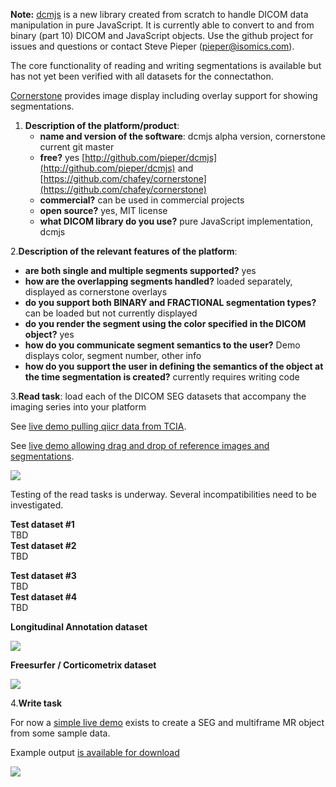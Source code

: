 **Note:** [dcmjs](http://github.com/pieper/dcmjs) is a new library created from scratch to handle DICOM data manipulation in pure JavaScript.  It is currently able to convert to and from binary \(part 10\) DICOM and JavaScript objects.  Use the github project for issues and questions or contact Steve Pieper \(pieper@isomics.com\).

The core functionality of reading and writing segmentations is available but has not yet been verified with all datasets for the connectathon.

[Cornerstone](https://github.com/chafey/cornerstone) provides image display including overlay support for showing segmentations.

1. **Description of the platform/product**:
   * **name and version of the software**: dcmjs alpha version, cornerstone current git master
   * **free?** yes [http://github.com/pieper/dcmjs](http://github.com/pieper/dcmjs) and [https://github.com/chafey/cornerstone](https://github.com/chafey/cornerstone)
   * **commercial?** can be used in commercial projects
   * **open source?** yes, MIT license
   * **what DICOM library do you use?** pure JavaScript implementation, dcmjs

2.**Description of the relevant features of the platform**:

* **are both single and multiple segments supported?** yes
* **how are the overlapping segments handled?** loaded separately, displayed as cornerstone overlays
* **do you support both BINARY and FRACTIONAL segmentation types?** can be loaded but not currently displayed
* **do you render the segment using the color specified in the DICOM object?** yes
* **how do you communicate segment semantics to the user?** Demo displays color, segment number, other info
* **how do you support the user in defining the semantics of the object at the time segmentation is created?** currently requires writing code

3.**Read task**: load each of the DICOM SEG datasets that accompany the imaging series into your platform

See [live demo pulling qiicr data from TCIA](https://pieper.github.io/dcmjs/examples/qiicr/).

See [live demo allowing drag and drop of reference images and segmentations](https://pieper.github.io/dcmjs/examples/display2/).

![](../dcmjs/dcmjs-qiicr-tcia-seg.png)

Testing of the read tasks is underway.  Several incompatibilities need to be investigated.

**Test dataset \#1**  
TBD  
**Test dataset \#2**  
TBD

**Test dataset \#3**  
TBD  
**Test dataset \#4**  
TBD

 **Longitudinal Annotation dataset**

![](../dcmjs/dcmjs-rider-2017.png)

 **Freesurfer / Corticometrix dataset**

![](../dcmjs/dcmjs-freesurfer.png)

4.**Write task**

For now a [simple live demo](https://pieper.github.io/dcmjs/examples/createSegmentation/index.html) exists to create a SEG and multiframe MR object from some sample data.

Example output [is available for download]([https://drive.google.com/open?id=0Bygzw56l1ZC-TWRwSUo5MEF6TU0](https://drive.google.com/file/d/0Bygzw56l1ZC-TWRwSUo5MEF6TU0/view?usp=sharing&resourcekey=0-lFRjqrlwvgvppn_OJWa_HA))

![](../dcmjs/dcmjs-qiicr-save-seg.png)
